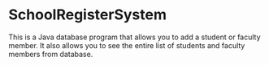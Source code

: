 # SchoolRegisterSystem
This is a Java database program that allows you to add a student or faculty member. It also allows you to see the entire list of students and faculty members from database.
